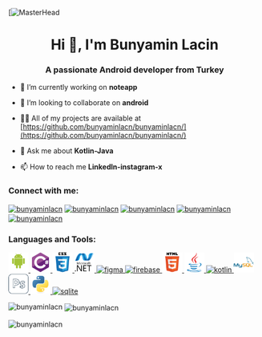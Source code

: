 [![MasterHead](https://www.google.com/url?sa=i&url=https%3A%2F%2Fwww.tabkoleji.k12.tr%2Fyazilim-muhendisligi-nedir-nasil-olunur-yazilim-muhendisi-ne-kadar-maas-alir%2F&psig=AOvVaw3aVYjbxkU7ujrA7N0f7iS0&ust=1714413732765000&source=images&cd=vfe&opi=89978449&ved=0CBIQjRxqFwoTCNiJ2v--5YUDFQAAAAAdAAAAABAJ)
<h1 align="center">Hi 👋, I'm Bunyamin Lacin</h1>
<h3 align="center">A passionate Android developer from Turkey</h3>

- 🔭 I’m currently working on **noteapp**

- 👯 I’m looking to collaborate on **android**

- 👨‍💻 All of my projects are available at [https://github.com/bunyaminlacn/bunyaminlacn/](https://github.com/bunyaminlacn/bunyaminlacn/)

- 💬 Ask me about **Kotlin-Java**

- 📫 How to reach me **Linkedln-instagram-x**

<h3 align="left">Connect with me:</h3>
<p align="left">
<a href="https://twitter.com/bunyaminlacn" target="blank"><img align="center" src="https://raw.githubusercontent.com/rahuldkjain/github-profile-readme-generator/master/src/images/icons/Social/twitter.svg" alt="bunyaminlacn" height="30" width="40" /></a>
<a href="https://linkedin.com/in/bunyaminlacn" target="blank"><img align="center" src="https://raw.githubusercontent.com/rahuldkjain/github-profile-readme-generator/master/src/images/icons/Social/linked-in-alt.svg" alt="bunyaminlacn" height="30" width="40" /></a>
<a href="https://instagram.com/bunyaminlacn" target="blank"><img align="center" src="https://raw.githubusercontent.com/rahuldkjain/github-profile-readme-generator/master/src/images/icons/Social/instagram.svg" alt="bunyaminlacn" height="30" width="40" /></a>
<a href="https://www.youtube.com/c/bunyaminlacn" target="blank"><img align="center" src="https://raw.githubusercontent.com/rahuldkjain/github-profile-readme-generator/master/src/images/icons/Social/youtube.svg" alt="bunyaminlacn" height="30" width="40" /></a>
<a href="https://discord.gg/bunyaminlacn" target="blank"><img align="center" src="https://raw.githubusercontent.com/rahuldkjain/github-profile-readme-generator/master/src/images/icons/Social/discord.svg" alt="bunyaminlacn" height="30" width="40" /></a>
</p>

<h3 align="left">Languages and Tools:</h3>
<p align="left"> <a href="https://developer.android.com" target="_blank" rel="noreferrer"> <img src="https://raw.githubusercontent.com/devicons/devicon/master/icons/android/android-original-wordmark.svg" alt="android" width="40" height="40"/> </a> <a href="https://www.w3schools.com/cs/" target="_blank" rel="noreferrer"> <img src="https://raw.githubusercontent.com/devicons/devicon/master/icons/csharp/csharp-original.svg" alt="csharp" width="40" height="40"/> </a> <a href="https://www.w3schools.com/css/" target="_blank" rel="noreferrer"> <img src="https://raw.githubusercontent.com/devicons/devicon/master/icons/css3/css3-original-wordmark.svg" alt="css3" width="40" height="40"/> </a> <a href="https://dotnet.microsoft.com/" target="_blank" rel="noreferrer"> <img src="https://raw.githubusercontent.com/devicons/devicon/master/icons/dot-net/dot-net-original-wordmark.svg" alt="dotnet" width="40" height="40"/> </a> <a href="https://www.figma.com/" target="_blank" rel="noreferrer"> <img src="https://www.vectorlogo.zone/logos/figma/figma-icon.svg" alt="figma" width="40" height="40"/> </a> <a href="https://firebase.google.com/" target="_blank" rel="noreferrer"> <img src="https://www.vectorlogo.zone/logos/firebase/firebase-icon.svg" alt="firebase" width="40" height="40"/> </a> <a href="https://www.w3.org/html/" target="_blank" rel="noreferrer"> <img src="https://raw.githubusercontent.com/devicons/devicon/master/icons/html5/html5-original-wordmark.svg" alt="html5" width="40" height="40"/> </a> <a href="https://www.java.com" target="_blank" rel="noreferrer"> <img src="https://raw.githubusercontent.com/devicons/devicon/master/icons/java/java-original.svg" alt="java" width="40" height="40"/> </a> <a href="https://kotlinlang.org" target="_blank" rel="noreferrer"> <img src="https://www.vectorlogo.zone/logos/kotlinlang/kotlinlang-icon.svg" alt="kotlin" width="40" height="40"/> </a> <a href="https://www.mysql.com/" target="_blank" rel="noreferrer"> <img src="https://raw.githubusercontent.com/devicons/devicon/master/icons/mysql/mysql-original-wordmark.svg" alt="mysql" width="40" height="40"/> </a> <a href="https://www.photoshop.com/en" target="_blank" rel="noreferrer"> <img src="https://raw.githubusercontent.com/devicons/devicon/master/icons/photoshop/photoshop-line.svg" alt="photoshop" width="40" height="40"/> </a> <a href="https://www.python.org" target="_blank" rel="noreferrer"> <img src="https://raw.githubusercontent.com/devicons/devicon/master/icons/python/python-original.svg" alt="python" width="40" height="40"/> </a> <a href="https://www.sqlite.org/" target="_blank" rel="noreferrer"> <img src="https://www.vectorlogo.zone/logos/sqlite/sqlite-icon.svg" alt="sqlite" width="40" height="40"/> </a> </p>

<p><img align="left" src="https://github-readme-stats.vercel.app/api/top-langs?username=bunyaminlacn&show_icons=true&locale=en&layout=compact" alt="bunyaminlacn" /></p>

<p>&nbsp;<img align="center" src="https://github-readme-stats.vercel.app/api?username=bunyaminlacn&show_icons=true&locale=en" alt="bunyaminlacn" /></p>

<p><img align="center" src="https://github-readme-streak-stats.herokuapp.com/?user=bunyaminlacn&" alt="bunyaminlacn" /></p>

